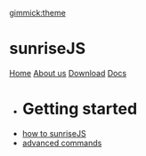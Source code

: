 [gimmick:theme](united)
# sunriseJS

[Home](home.md)
[About us](about.md)
[Download](download.md)
[Docs]()

  * # Getting started
  * [how to sunriseJS](howtosunrise.md)
  * [advanced commands](advanced.md)